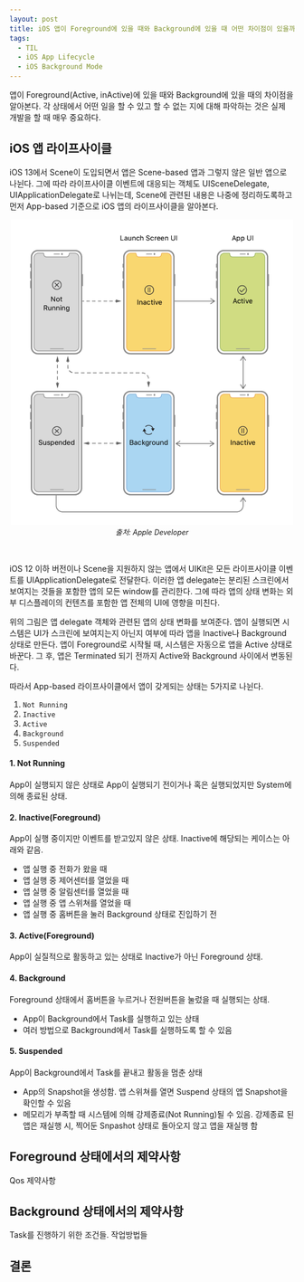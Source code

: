 ```yaml
---
layout: post
title: iOS 앱이 Foreground에 있을 때와 Background에 있을 때 어떤 차이점이 있을까?
tags:
  - TIL
  - iOS App Lifecycle
  - iOS Background Mode
---
```


앱이 Foreground(Active, inActive)에 있을 때와 Background에 있을 때의 차이점을 알아본다.
각 상태에서 어떤 일을 할 수 있고 할 수 없는 지에 대해 파악하는 것은 실제 개발을 할 때 매우 중요하다.

## iOS 앱 라이프사이클
iOS 13에서 Scene이 도입되면서 앱은 Scene-based 앱과 그렇지 않은 일반 앱으로 나뉜다.
그에 따라 라이프사이클 이벤트에 대응되는 객체도 UISceneDelegate, UIApplicationDelegate로 나뉘는데,
Scene에 관련된 내용은 나중에 정리하도록하고 먼저 App-based 기준으로 iOS 앱의 라이프사이클을 알아본다.

<p align="center">
   <img src="../images/2021-05-08-til-20210508/1.png" width="500" />
   <em style="font-size: 0.9em;">출처: Apple Developer</em>
</p>
<br>

iOS 12 이하 버전이나 Scene을 지원하지 않는 앱에서 UIKit은 모든 라이프사이클 이벤트를 UIApplicationDelegate로 전달한다.
이러한 앱 delegate는 분리된 스크린에서 보여지는 것들을 포함한 앱의 모든 window를 관리한다. 그에 따라 앱의 상태 변화는 외부 디스플레이의 컨텐츠를 포함한
앱 전체의 UI에 영향을 미친다. 

위의 그림은 앱 delegate 객체와 관련된 앱의 상태 변화를 보여준다. 앱이 실행되면 시스템은 UI가 스크린에 보여지는지 아닌지 여부에 따라
앱을 Inactive나 Background 상태로 만든다. 앱이 Foreground로 시작될 때, 시스템은 자동으로 앱을 Active 상태로 바꾼다.
그 후, 앱은 Terminated 되기 전까지 Active와 Background 사이에서 변동된다.

따라서 App-based 라이프사이클에서 앱이 갖게되는 상태는 5가지로 나뉜다.

1. `Not Running`
2. `Inactive`
3. `Active`
4. `Background`
5. `Suspended`

#### 1. Not Running
App이 실행되지 않은 상태로 App이 실행되기 전이거나 혹은 실행되었지만 System에 의해 종료된 상태.

#### 2. Inactive(Foreground)
App이 실행 중이지만 이벤트를 받고있지 않은 상태. Inactive에 해당되는 케이스는 아래와 같음.
- 앱 실행 중 전화가 왔을 때
- 앱 실행 중 제어센터를 열었을 때
- 앱 실행 중 알림센터를 열었을 때
- 앱 실행 중 앱 스위쳐를 열었을 때
- 앱 실행 중 홈버튼을 눌러 Background 상태로 진입하기 전

#### 3. Active(Foreground)
App이 실질적으로 활동하고 있는 상태로 Inactive가 아닌 Foreground 상태.

#### 4. Background
Foreground 상태에서 홈버튼을 누르거나 전원버튼을 눌렀을 때 실행되는 상태.
- App이 Background에서 Task를 실행하고 있는 상태
- 여러 방법으로 Background에서 Task를 실행하도록 할 수 있음

#### 5. Suspended
App이 Background에서 Task를 끝내고 활동을 멈춘 상태
- App의 Snapshot을 생성함. 앱 스위쳐를 열면 Suspend 상태의 앱 Snapshot을 확인할 수 있음
- 메모리가 부족할 때 시스템에 의해 강제종료(Not Running)될 수 있음. 강제종료 된 앱은 재실행 시, 찍어둔 Snpashot 상태로 돌아오지 않고 앱을 재실행 함

## Foreground 상태에서의 제약사항
Qos 제약사항

## Background 상태에서의 제약사항
Task를 진행하기 위한 조건들. 작업방법들


## 결론